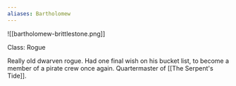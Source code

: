 ```yaml
---
aliases: Bartholomew
---
```

![[bartholomew-brittlestone.png]]

Class: Rogue

Really old dwarven rogue. Had one final wish on his bucket list, to become a member of a pirate crew once again. Quartermaster of [[The Serpent's Tide]].